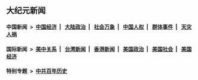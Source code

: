 ## 大纪元新闻

#### 中国新闻 &nbsp;>&nbsp; [中国经济](indexes/ncid283/README.md?12300845) &nbsp;| &nbsp; [大陆政治](indexes/ncid277/README.md?12300845) &nbsp;| &nbsp; [社会万象](indexes/ncid282/README.md?12300845) &nbsp;| &nbsp; [中国人权](indexes/ncid278/README.md?12300845) &nbsp;| &nbsp; [群体事件](indexes/ncid279/README.md?12300845) &nbsp;| &nbsp; [天灾人祸](indexes/ncid280/README.md?12300845)

#### 国际新闻 &nbsp;>&nbsp; [美中关系](indexes/nf1412576/README.md?12300845) &nbsp;| &nbsp; [台湾新闻](indexes/ncid1349361/README.md?12300845) &nbsp;| &nbsp; [香港新闻](indexes/ncid1349362/README.md?12300845) &nbsp;| &nbsp; [美国政治](indexes/ncid1078159/README.md?12300845) &nbsp;| &nbsp; [美国社会](indexes/ncid1078160/README.md?12300845) &nbsp;| &nbsp; [美国经济](indexes/ncid1078158/README.md?12300845)

#### 特别专题 &nbsp;>&nbsp; [中共百年历史](https://github.com/epoch-news/epoch-special/blob/master/README.md?12300845)  
